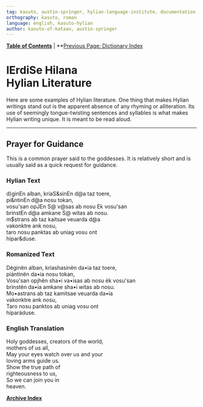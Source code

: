 ```yaml
---
tag: kasuto, austin-springer, hylian-language-institute, documentation, archive, literature
orthography: kasuto, roman
language: english, kasuto-hylian
author: kasuto-of-kataan, austin-springer
---
```

**[Table of Contents](00-toc.md)** | **[Previous Page: Dictionary Index](10.0-daksunare.md)

# <span class="hylian_kas">lErdiSe Hilana</span><br>Hylian Literature

Here are some examples of Hylian literature. One thing that makes Hylian writings stand out is the apparent absence of any rhyming or alliteration. Its use of seemingly tongue-twisting sentences and syllables is what makes Hylian writing unique. It is meant to be read aloud.  

---
## Prayer for Guidance

This is a common prayer said to the goddesses. It is relatively short and is usually said as a quick request for guidance.

### Hylian Text

<span class="hylian_kas">d)ginEn alban, kriaS&amp;sinEn d@a taz toere,<br>pi&amp;ntinEn d@a nosu tokan,<br>vosu'san opJEn S@ v@sas ab nosu Ek vosu'san<br>brinstEn d@a amkane S@ witas ab nosu.<br>m$strans ab taz kaitsae veuarda d@a<br>vakonktre ank nosu,<br>taro nosu panktas ab uniag vosu ont<br>hipar&amp;duse.</span>

### Romanized Text

Dèginën alban, kriashasinën da•ia taz toere,  
piántinën da•ia nosu tokan,  
Vosu'san opjhën sha•i va•isas ab nosu ëk vosu'san  
brinstën da•ia amkane sha•i witas ab nosu.  
Mo•astrans ab taz kamitsae veuarda da•ia  
vakonktre ank nosu,  
Taro nosu panktos ab uniag vosu ont  
hiparáduse.

### English Translation

Holy goddesses, creators of the world,  
mothers of us all,  
May your eyes watch over us and your  
loving arms guide us.  
Show the true path of  
righteousness to us,  
So we can join you in  
heaven.

**[Archive Index](00-toc.md)**
